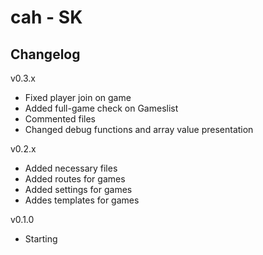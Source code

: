 cah - SK 
========

Changelog
---------
v0.3.x
* Fixed player join on game
* Added full-game check on Gameslist
* Commented files
* Changed debug functions and array value presentation

v0.2.x
* Added necessary files
* Added routes for games
* Added settings for games
* Addes templates for games

v0.1.0
* Starting

